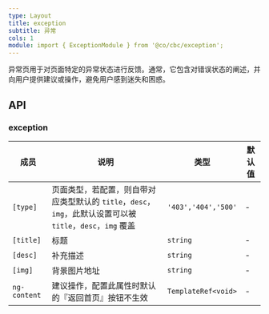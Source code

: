 ```yaml
---
type: Layout
title: exception
subtitle: 异常
cols: 1
module: import { ExceptionModule } from '@co/cbc/exception';
---
```


异常页用于对页面特定的异常状态进行反馈。通常，它包含对错误状态的阐述，并向用户提供建议或操作，避免用户感到迷失和困惑。

## API

### exception

| 成员 | 说明 | 类型 | 默认值 |
|----|----|----|-----|
| `[type]` | 页面类型，若配置，则自带对应类型默认的 `title`，`desc`，`img`，此默认设置可以被 `title`，`desc`，`img` 覆盖 | `'403','404','500'` | - |
| `[title]` | 标题 | `string` | - |
| `[desc]` | 补充描述 | `string` | - |
| `[img]` | 背景图片地址 | `string` | - |
| `ng-content` | 建议操作，配置此属性时默认的『返回首页』按钮不生效 | `TemplateRef<void>` | - |
